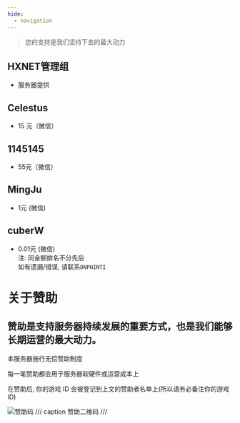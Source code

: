 ```yaml
---
hide:
  - navigation
---
```

> 您的支持是我们坚持下去的最大动力
## HXNET管理组
- 服务器提供

## Celestus
- 15 元（微信）
## 1145145
- 55元（微信）
## MingJu
- 1元 (微信)
## cuberW
- 0.01元 (微信)<br>
注: 同金额排名不分先后  
如有遗漏/错误, 请联系`DNPHINTI`

# 关于赞助
## 赞助是支持服务器持续发展的重要方式，也是我们能够长期运营的最大动力。

本服务器施行无偿赞助制度

每一笔赞助都会用于服务器软硬件或运营成本上

在赞助后, 你的游戏 ID 会被登记到上文的赞助者名单上(所以请务必备注你的游戏 ID)

![赞助码](https://i.postimg.cc/RCYkgczm/1758374692474.jpg)
/// caption
赞助二维码
///
